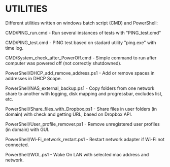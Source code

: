 # UTILITIES

Different utilities written on windows batch script (CMD) and PowerShell:

CMD/PING_run.cmd                        - Run several instances of tests with "PING_test.cmd"

CMD/PING_test.cmd                       - PING test based on stadard utility "ping.exe" with time log.

CMD/System_check_after_PowerOff.cmd     - Simple command to run after computer was powered off (not correctly shutdowned).


PowerShell/DHCP_add_remove_address.ps1  - Add or remove spaces in addresses in DHCP Scope.

PowerShell/NAS_external_backup.ps1      - Copy folders from one network share to another with logging, disk mapping and progressbar, excludes list, etc.

PowerShell/Share_files_with_Dropbox.ps1 - Share files in user folders (in domain) with check and getting URL, based on Dropbox API.

PowerShell/User_profile_remover.ps1     - Remove unregistered user profiles (in domain) with GUI.

PowerShell/Wi-Fi_network_restart.ps1    - Restart network adapter if Wi-Fi not connected.

PowerShell/WOL.ps1                      - Wake On LAN with selected mac address and network.
